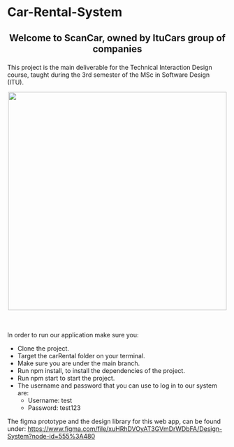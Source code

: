 # Car-Rental-System

## <p align="center">Welcome to ScanCar, owned by ItuCars group of companies</p>

This project is the main deliverable for the Technical Interaction Design course, taught during the 3rd semester of the MSc in Software Design (ITU).

<div align="center">
   <img src="https://user-images.githubusercontent.com/58588711/150482849-a21f7287-b440-4e68-8bc3-b60fa00c6f2b.jpg" width="500" align="center">
</div>
<br/><br/>

In order to run our application make sure you:
- Clone the project. 
- Target the carRental folder on your terminal. 
- Make sure you are under the main branch. 
- Run npm install, to install the dependencies of the project. 
- Run npm start to start the project. 
- The username and password that you can use to log in to our system are: 
  - Username: test 
  - Password: test123  

The figma prototype and the design library for this web app, can be found under: <https://www.figma.com/file/xuHRhDVOyAT3GVmDrWDbFA/Design-System?node-id=555%3A480>

